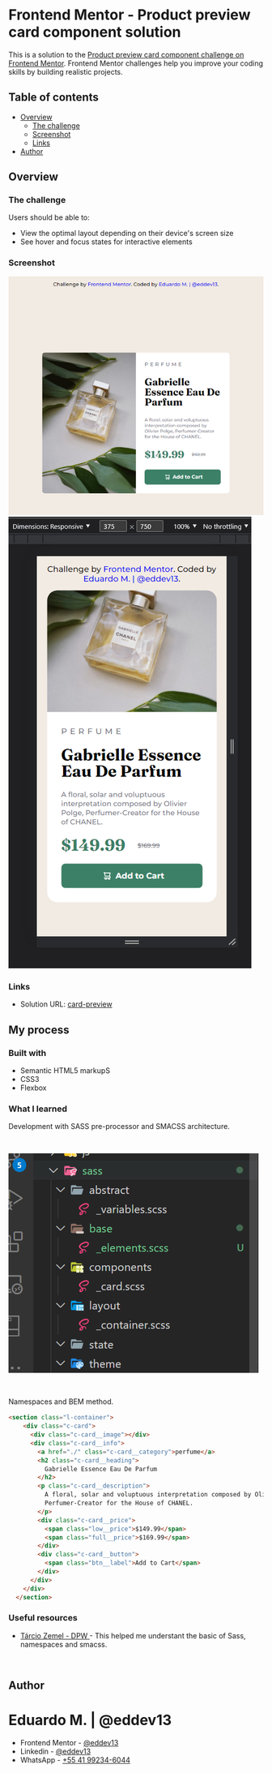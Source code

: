 # Frontend Mentor - Product preview card component solution

This is a solution to the [Product preview card component challenge on Frontend Mentor](https://www.frontendmentor.io/challenges/product-preview-card-component-GO7UmttRfa). Frontend Mentor challenges help you improve your coding skills by building realistic projects. 

## Table of contents

- [Overview](#overview)
  - [The challenge](#the-challenge)
  - [Screenshot](#screenshot)
  - [Links](#links)
- [Author](#author)
## Overview

### The challenge

Users should be able to:

- View the optimal layout depending on their device's screen size
- See hover and focus states for interactive elements

### Screenshot

![](./assets/images/eddev13-desktop-design.png)
![](./assets/images/eddev13-mobile-design.png)

### Links

- Solution URL: [card-preview](https://eddev.com.br/projects/product-preview-card-component/)

## My process

### Built with

- Semantic HTML5 markupS
- CSS3
- Flexbox

### What I learned

Development with SASS pre-processor and SMACSS architecture.

&nbsp;

![](./assets/images/smacss-folders-printscreen.png)

&nbsp;

Namespaces and BEM method.

```html
<section class="l-container">
    <div class="c-card">
      <div class="c-card__image"></div>
      <div class="c-card__info">
        <a href="./" class="c-card__category">perfume</a>
        <h2 class="c-card__heading">
          Gabrielle Essence Eau De Parfum
        </h2>
        <p class="c-card__description">
          A floral, solar and voluptuous interpretation composed by Olivier Polge,
          Perfumer-Creator for the House of CHANEL.
        </p>
        <div class="c-card__price">
          <span class="low__price">$149.99</span>
          <span class="full__price">$169.99</span>
        </div>
        <div class="c-card__button">
          <span class="btn__label">Add to Cart</span>
        </div>
      </div>
    </div>
  </section>
```

### Useful resources

- [	Tárcio Zemel - DPW ](https://www.youtube.com/c/dpwoficial) - This helped me understant the basic of Sass, namespaces and smacss.

&nbsp;
## Author

# Eduardo M. | @eddev13
- Frontend Mentor - [@eddev13](https://www.frontendmentor.io/profile/eddev13)
- Linkedin - [@eddev13](https://www.linkedin.com/in/eddev13/)
- WhatsApp - [+55 41 99234-6044](https://wa.me/+5541992346044?text=Ol%C3%A1!)